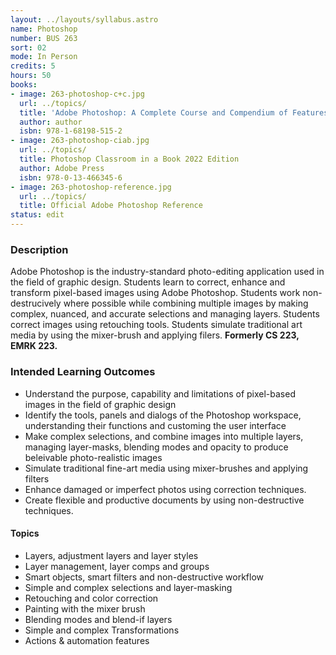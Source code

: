 ```yaml
---
layout: ../layouts/syllabus.astro
name: Photoshop
number: BUS 263
sort: 02
mode: In Person
credits: 5
hours: 50
books:
- image: 263-photoshop-c+c.jpg
  url: ../topics/
  title: 'Adobe Photoshop: A Complete Course and Compendium of Features'
  author: author
  isbn: 978-1-68198-515-2
- image: 263-photoshop-ciab.jpg
  url: ../topics/
  title: Photoshop Classroom in a Book 2022 Edition
  author: Adobe Press
  isbn: 978-0-13-466345-6
- image: 263-photoshop-reference.jpg
  url: ../topics/
  title: Official Adobe Photoshop Reference
status: edit
---
```


<!-- Updates to MCOs Needed -->

### Description
Adobe Photoshop is the industry-standard photo-editing application used in the field of graphic design. Students learn to correct, enhance and transform pixel-based images using Adobe Photoshop. Students work non-destrucively where possible while combining multiple images by making complex, nuanced, and accurate selections and managing layers. Students correct images using retouching tools. Students simulate traditional art media by using the mixer-brush and applying filers. **Formerly CS 223, EMRK 223.**


### Intended Learning Outcomes
<!-- Out with the old! ...................................
* Knowledge of popular image manipulation software
* Knowledge digital fundamentals and digital images
* Use basic photo-editing techniques using filters and plugins
* Make color corrections and to retouch
* Create raster graphics
* Knowledge of basic tools of Raster photo-editing programs -->

* Understand the purpose, capability and limitations of pixel-based images in the field of graphic design
* Identify the tools, panels and dialogs of the Photoshop workspace, understanding their functions and customing the user interface
* Make complex selections, and combine images into multiple layers, managing layer-masks, blending modes and opacity to produce beleivable photo-realistic images
* Simulate traditional fine-art media using mixer-brushes and applying filters
* Enhance damaged or imperfect photos using correction techniques.
* Create flexible and productive documents by using non-destructive techniques.

#### Topics
* Layers, adjustment layers and layer styles
* Layer management, layer comps and groups
* Smart objects, smart filters and non-destructive workflow
* Simple and complex selections and layer-masking
* Retouching and color correction
* Painting with the mixer brush
* Blending modes and blend-if layers
* Simple and complex Transformations
* Actions & automation features